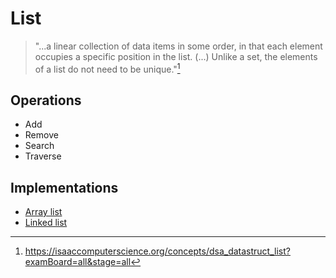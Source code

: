 # List

> "...a linear collection of data items in some order, in that each element occupies a specific position in the list. (...) Unlike a set, the elements of a list do not need to be unique."[^list_adt_definition]

## Operations

- Add
- Remove
- Search
- Traverse

## Implementations

- [Array list][arraylist_link]
- [Linked list][linkedlist_link]

[arraylist_link]: <./ArrayList/README.md>
[linkedlist_link]: <./LinkedList/README.md>

[^list_adt_definition]: https://isaaccomputerscience.org/concepts/dsa_datastruct_list?examBoard=all&stage=all
